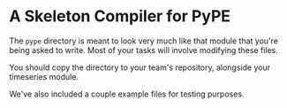 # A Skeleton Compiler for PyPE

The `pype` directory is meant to look very much like that module that you're being asked to write. Most of your tasks will involve modifying these files.

You should copy the directory to your team's repository, alongside your timeseries module.

We've also included a couple example files for testing purposes.
